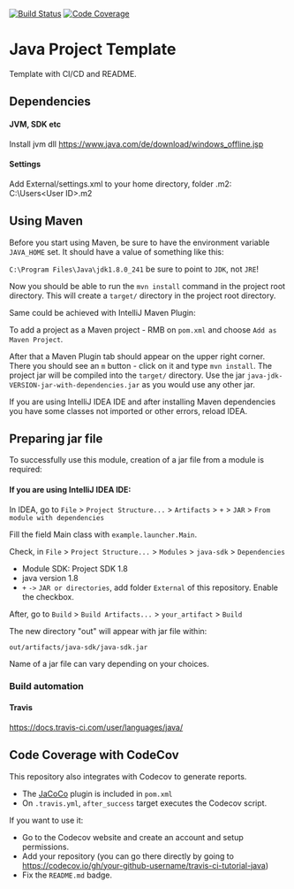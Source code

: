 [![Build Status](https://travis-ci.com/tiohlognm/java-sdk.svg?branch=master)](https://travis-ci.com/joaomlneto/travis-ci-tutorial-java)
[![Code Coverage](https://codecov.io/github/tiohlognm/java-sdk/coverage.svg)](https://codecov.io/gh/joaomlneto/travis-ci-tutorial-java)

# Java Project Template

Template with CI/CD and README.

## Dependencies

#### JVM, SDK etc

Install jvm dll https://www.java.com/de/download/windows_offline.jsp 

#### Settings 

Add External/settings.xml to your home directory, folder .m2: 
C:\Users\<User ID>\.m2

## Using Maven
Before you start using Maven, be sure to have the environment variable `JAVA_HOME` set.
It should have a value of something like this:

`C:\Program Files\Java\jdk1.8.0_241` be sure to point to `JDK`, not `JRE`!

Now you should be able to run the `mvn install` command in the project root directory. This will create 
a `target/` directory in the project root directory.

Same could be achieved with IntelliJ Maven Plugin:

To add a project as a Maven project - RMB on `pom.xml` and choose `Add as Maven Project`.

After that a Maven Plugin tab should appear on the upper right corner. There you should see an `m` button - click on
 it and type `mvn install`. The project jar will be compiled into the `target/` directory. Use the jar `java-jdk-VERSION-jar-with-dependencies.jar` as you would use any other jar.
 
 If you are using IntelliJ IDEA IDE and after installing Maven dependencies you have some classes not imported
 or other errors, reload IDEA.   

## Preparing jar file

To successfully use this module, creation of a jar file from a module is required:

#### If you are using IntelliJ IDEA IDE:

In IDEA, go to `File` > `Project Structure...` > `Artifacts` > `+` > `JAR` > `From module with dependencies`

Fill the field Main class with `example.launcher.Main`.

Check, in `File` > `Project Structure...` > `Modules` > `java-sdk` > `Dependencies`
- Module SDK: Project SDK 1.8
- java version 1.8 
- `+` `->` `JAR or directories`, add folder `External` of this repository. Enable the checkbox.

After, go to `Build` > `Build Artifacts...` > `your_artifact` > `Build`

The new directory "out" will appear with jar file within: 

    out/artifacts/java-sdk/java-sdk.jar

Name of a jar file can vary depending on your choices.

### Build automation 

#### Travis 
https://docs.travis-ci.com/user/languages/java/


## Code Coverage with CodeCov

This repository also integrates with Codecov to generate reports.

- The [JaCoCo](https://www.jacoco.org) plugin is included in `pom.xml`
- On `.travis.yml`, `after_success` target executes the Codecov script.

If you want to use it:
- Go to the Codecov website and create an account and setup permissions.
- Add your repository (you can go there directly by going to https://codecov.io/gh/your-github-username/travis-ci-tutorial-java)
- Fix the `README.md` badge.